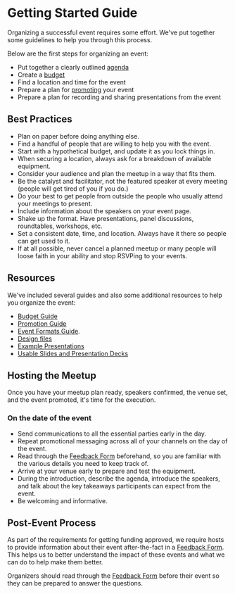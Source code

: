# Getting Started Guide

Organizing a successful event requires some effort. We've put together some guidelines to help you through this process.

Below are the first steps for organizing an event:

- Put together a clearly outlined [agenda](./event-formats-guide.md)
- Create a [budget](./budget-guide.md)
- Find a location and time for the event
- Prepare a plan for [promoting](./promotion-guide.md) your event
- Prepare a plan for recording and sharing presentations from the event

## Best Practices

- Plan on paper before doing anything else.
- Find a handful of people that are willing to help you with the event.
- Start with a hypothetical budget, and update it as you lock things in.
- When securing a location, always ask for a breakdown of available equipment.
- Consider your audience and plan the meetup in a way that fits them.
- Be the catalyst and facilitator, not the featured speaker at every meeting (people will get tired of you if you do.)
- Do your best to get people from outside the people who usually attend your meetings to present.
- Include information about the speakers on your event page.
- Shake up the format. Have presentations, panel discussions, roundtables, workshops, etc.
- Set a consistent date, time, and location. Always have it there so people can get used to it.
- If at all possible, never cancel a planned meetup or many people will loose faith in your ability and stop RSVPing to your events.

## Resources

We've included several guides and also some additional resources to help you organize the event:

- [Budget Guide](./budget-guide.md)
- [Promotion Guide](./promotion-guide.md)
- [Event Formats Guide](./event-formats-guide.md).
- [Design files](https://github.com/makerdao/Overview-of-MakerDAO-design#style-guide)
- [Example Presentations](https://github.com/makerdao/awesome-makerdao#videos)
- [Usable Slides and Presentation Decks](./assets/slides)

## Hosting the Meetup

Once you have your meetup plan ready, speakers confirmed, the venue set, and the event promoted, it's time for the execution.

### On the date of the event

- Send communications to all the essential parties early in the day.
- Repeat promotional messaging across all of your channels on the day of the event.
- Read through the [Feedback Form](https://airtable.com/shr6Icuj6tOy0k55l) beforehand, so you are familiar with the various details you need to keep track of.
- Arrive at your venue early to prepare and test the equipment.
- During the introduction, describe the agenda, introduce the speakers, and talk about the key takeaways participants can expect from the event.
- Be welcoming and informative.

## Post-Event Process

As part of the requirements for getting funding approved, we require hosts to provide information about their event after-the-fact in a [Feedback Form](https://airtable.com/shr6Icuj6tOy0k55l). This helps us to better understand the impact of these events and what we can do to help make them better.

Organizers should read through the [Feedback Form](https://airtable.com/shr6Icuj6tOy0k55l) before their event so they can be prepared to answer the questions.
